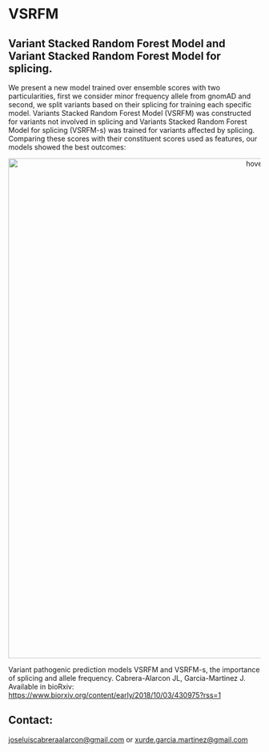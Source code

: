 # VSRFM
## Variant Stacked Random Forest Model and Variant Stacked Random Forest Model for splicing.

We present a new model trained over ensemble scores with two particularities, first we consider minor frequency allele from gnomAD and second, we split variants based on their splicing for training each specific model. Variants Stacked Random Forest Model (VSRFM) was constructed for variants not involved in splicing and Variants Stacked Random Forest Model for splicing (VSRFM-s) was trained for variants affected by splicing. Comparing these scores with their constituent scores used as features, our models showed the best outcomes:

<p align="center">
  <img src="https://github.com/Cabrera-alarcon/VSRFM/blob/VSRFM/ROC_curves.png" width="1000" title="hover text">
</p>


Variant pathogenic prediction models VSRFM and VSRFM-s, the importance of splicing and allele frequency. Cabrera-Alarcon JL, Garcia-Martinez J. Available in bioRxiv: https://www.biorxiv.org/content/early/2018/10/03/430975?rss=1

## Contact: 
joseluiscabreraalarcon@gmail.com or xurde.garcia.martinez@gmail.com 

